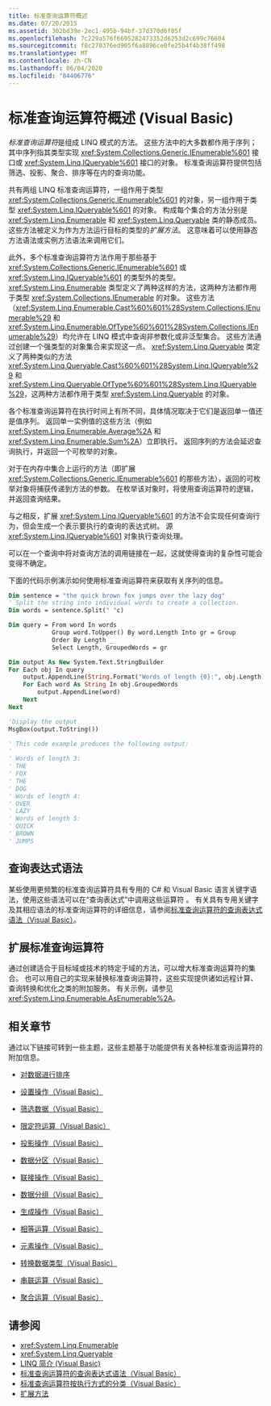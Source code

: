 ```yaml
---
title: 标准查询运算符概述
ms.date: 07/20/2015
ms.assetid: 302bd39e-2ec1-495b-94bf-37d370d6f05f
ms.openlocfilehash: 7c229a576f6695282473352d6253d2c699c76604
ms.sourcegitcommit: f8c270376ed905f6a8896ce0fe25b4f4b38ff498
ms.translationtype: MT
ms.contentlocale: zh-CN
ms.lasthandoff: 06/04/2020
ms.locfileid: "84406776"
---
```

# <a name="standard-query-operators-overview-visual-basic"></a>标准查询运算符概述 (Visual Basic)

*标准查询运算符*是组成 LINQ 模式的方法。 这些方法中的大多数都作用于序列；其中序列指其类型实现 <xref:System.Collections.Generic.IEnumerable%601> 接口或 <xref:System.Linq.IQueryable%601> 接口的对象。 标准查询运算符提供包括筛选、投影、聚合、排序等在内的查询功能。

共有两组 LINQ 标准查询运算符，一组作用于类型 <xref:System.Collections.Generic.IEnumerable%601> 的对象，另一组作用于类型 <xref:System.Linq.IQueryable%601> 的对象。 构成每个集合的方法分别是 <xref:System.Linq.Enumerable> 和 <xref:System.Linq.Queryable> 类的静态成员。 这些方法被定义为作为方法运行目标的类型的*扩展方法*。 这意味着可以使用静态方法语法或实例方法语法来调用它们。

此外，多个标准查询运算符方法作用于那些基于 <xref:System.Collections.Generic.IEnumerable%601> 或 <xref:System.Linq.IQueryable%601> 的类型外的类型。 <xref:System.Linq.Enumerable> 类型定义了两种这样的方法，这两种方法都作用于类型 <xref:System.Collections.IEnumerable> 的对象。 这些方法（<xref:System.Linq.Enumerable.Cast%60%601%28System.Collections.IEnumerable%29> 和 <xref:System.Linq.Enumerable.OfType%60%601%28System.Collections.IEnumerable%29>）均允许在 LINQ 模式中查询非参数化或非泛型集合。 这些方法通过创建一个强类型的对象集合来实现这一点。 <xref:System.Linq.Queryable> 类定义了两种类似的方法 <xref:System.Linq.Queryable.Cast%60%601%28System.Linq.IQueryable%29> 和 <xref:System.Linq.Queryable.OfType%60%601%28System.Linq.IQueryable%29>，这两种方法都作用于类型 <xref:System.Linq.Queryable> 的对象。

各个标准查询运算符在执行时间上有所不同，具体情况取决于它们是返回单一值还是值序列。 返回单一实例值的这些方法（例如 <xref:System.Linq.Enumerable.Average%2A> 和 <xref:System.Linq.Enumerable.Sum%2A>）立即执行。 返回序列的方法会延迟查询执行，并返回一个可枚举的对象。

对于在内存中集合上运行的方法（即扩展 <xref:System.Collections.Generic.IEnumerable%601> 的那些方法），返回的可枚举对象将捕获传递到方法的参数。 在枚举该对象时，将使用查询运算符的逻辑，并返回查询结果。

与之相反，扩展 <xref:System.Linq.IQueryable%601> 的方法不会实现任何查询行为，但会生成一个表示要执行的查询的表达式树。 源 <xref:System.Linq.IQueryable%601> 对象执行查询处理。

可以在一个查询中将对查询方法的调用链接在一起，这就使得查询的复杂性可能会变得不确定。

下面的代码示例演示如何使用标准查询运算符来获取有关序列的信息。

```vb
Dim sentence = "the quick brown fox jumps over the lazy dog"
' Split the string into individual words to create a collection.
Dim words = sentence.Split(" "c)

Dim query = From word In words
            Group word.ToUpper() By word.Length Into gr = Group
            Order By Length _
            Select Length, GroupedWords = gr

Dim output As New System.Text.StringBuilder
For Each obj In query
    output.AppendLine(String.Format("Words of length {0}:", obj.Length))
    For Each word As String In obj.GroupedWords
        output.AppendLine(word)
    Next
Next

'Display the output
MsgBox(output.ToString())

' This code example produces the following output:
'
' Words of length 3:
' THE
' FOX
' THE
' DOG
' Words of length 4:
' OVER
' LAZY
' Words of length 5:
' QUICK
' BROWN
' JUMPS
```

## <a name="query-expression-syntax"></a>查询表达式语法

某些使用更频繁的标准查询运算符具有专用的 C# 和 Visual Basic 语言关键字语法，使用这些语法可以在“查询表达式”中调用这些运算符 。 有关具有专用关键字及其相应语法的标准查询运算符的详细信息，请参阅[标准查询运算符的查询表达式语法（Visual Basic）](query-expression-syntax-for-standard-query-operators.md)。

## <a name="extending-the-standard-query-operators"></a>扩展标准查询运算符

通过创建适合于目标域或技术的特定于域的方法，可以增大标准查询运算符的集合。 也可以用自己的实现来替换标准查询运算符，这些实现提供诸如远程计算、查询转换和优化之类的附加服务。 有关示例，请参见 <xref:System.Linq.Enumerable.AsEnumerable%2A>。

## <a name="related-sections"></a>相关章节

通过以下链接可转到一些主题，这些主题基于功能提供有关各种标准查询运算符的附加信息。

- [对数据进行排序](sorting-data.md)

- [设置操作（Visual Basic）](set-operations.md)

- [筛选数据（Visual Basic）](filtering-data.md)

- [限定符运算（Visual Basic）](quantifier-operations.md)

- [投影操作（Visual Basic）](projection-operations.md)

- [数据分区（Visual Basic）](partitioning-data.md)

- [联接操作（Visual Basic）](join-operations.md)

- [数据分组（Visual Basic）](grouping-data.md)

- [生成操作（Visual Basic）](generation-operations.md)

- [相等运算（Visual Basic）](equality-operations.md)

- [元素操作（Visual Basic）](element-operations.md)

- [转换数据类型（Visual Basic）](converting-data-types.md)

- [串联运算（Visual Basic）](concatenation-operations.md)

- [聚合运算（Visual Basic）](aggregation-operations.md)

## <a name="see-also"></a>请参阅

- <xref:System.Linq.Enumerable>
- <xref:System.Linq.Queryable>
- [LINQ 简介 (Visual Basic)](introduction-to-linq.md)
- [标准查询运算符的查询表达式语法（Visual Basic）](query-expression-syntax-for-standard-query-operators.md)
- [标准查询运算符按执行方式的分类（Visual Basic）](classification-of-standard-query-operators-by-manner-of-execution.md)
- [扩展方法](../../language-features/procedures/extension-methods.md)
